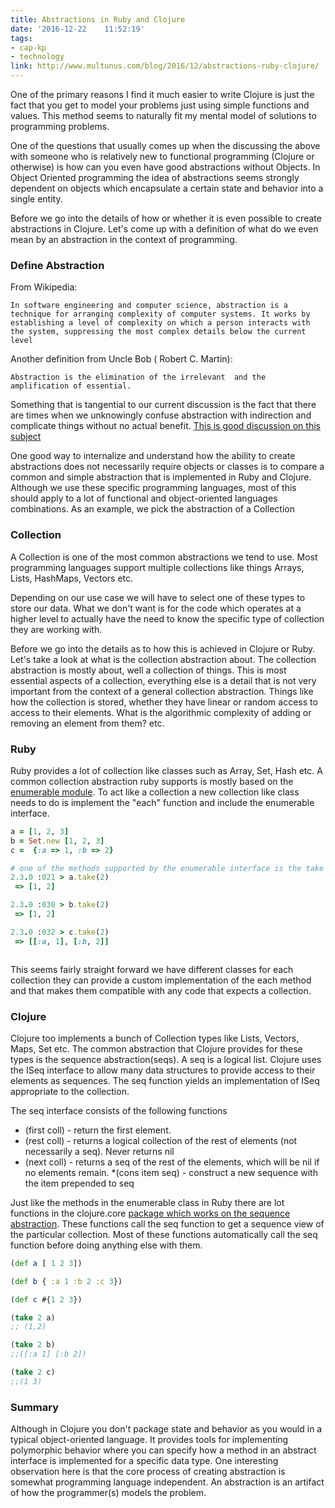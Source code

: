 ```yaml
---
title: Abstractions in Ruby and Clojure
date: '2016-12-22	 11:52:19'
tags:
- cap-kp
- technology
link: http://www.multunus.com/blog/2016/12/abstractions-ruby-clojure/
---
```

One of the primary reasons I find it much easier to write Clojure is just the fact that you get to model your problems just using simple functions and values. This method seems to naturally fit my mental model of solutions to programming problems.

One of the questions that usually comes up when the discussing the above with someone who is relatively new to functional programming (Clojure or otherwise) is how can you even have good abstractions without Objects. In Object Oriented programming the idea of abstractions seems strongly dependent on objects which encapsulate a certain state and behavior into a single entity.

Before we go into the details of how or whether it is even possible to create abstractions in Clojure. Let's come up with a definition of what do we even mean by an abstraction in the context of programming.

### Define Abstraction

From Wikipedia:

~~~
In software engineering and computer science, abstraction is a technique for arranging complexity of computer systems. It works by establishing a level of complexity on which a person interacts with the system, suppressing the most complex details below the current level
~~~
Another definition from Uncle Bob ( Robert C. Martin):

~~~
Abstraction is the elimination of the irrelevant  and the amplification of essential.
~~~

Something that is tangential to our current discussion is the fact that there are times when we unknowingly confuse abstraction with indirection and complicate things without no actual benefit. [This is good discussion on this subject](https://zedshaw.com/archive/indirection-is-not-abstraction/)


One good way to internalize and understand how the ability to create abstractions does not necessarily require objects or classes is to compare a common and simple abstraction that is implemented in Ruby and Clojure. Although we use these specific programming languages, most of this should apply to a lot of functional and object-oriented languages combinations. As an example, we pick the abstraction of a Collection


### Collection

A Collection is one of the most common abstractions we tend to use. Most programming languages support multiple collections like things Arrays, Lists, HashMaps, Vectors etc.

Depending on our use case we will have to select one of these types to store our data. What we don't want is for the code which operates at a higher level to actually have the need to know the specific type of collection they are working with.

Before we go into the details as to how this is achieved in Clojure or Ruby. Let's take a look at what is the collection abstraction about. The collection abstraction is mostly about, well a collection of things. This is most essential aspects of a collection, everything else is a detail that is not very important from the context of a general collection abstraction. Things like how the collection is stored, whether they have linear or random access to access to their elements. What is the algorithmic complexity of adding or removing an element from them? etc.

### Ruby

Ruby provides a lot of collection like classes such as Array, Set, Hash etc. A common collection abstraction ruby supports is mostly based on the [enumerable module](https://ruby-doc.org/core-2.3.3/Enumerable.html). To act like a collection a new collection like class needs to do is implement the "each" function and include the enumerable interface.

~~~Ruby
a = [1, 2, 3]
b = Set.new [1, 2, 3]
c =  {:a => 1, :b => 2}

# one of the methods supported by the enumerable interface is the take method. It returns n number of elements from the collection the order of the elements depends on the specific collection implementation.
2.3.0 :021 > a.take(2)
 => [1, 2]

2.3.0 :030 > b.take(2)
 => [1, 2]

2.3.0 :032 > c.take(2)
 => [[:a, 1], [:b, 2]]



~~~

This seems fairly straight forward we have different classes for each collection they can provide a custom implementation of the each method and that makes them compatible with any code that expects a collection.


### Clojure

Clojure too implements a bunch of Collection types like Lists, Vectors, Maps, Set etc. The common abstraction that Clojure provides for these types is the sequence abstraction(seqs). A seq is a logical list. Clojure uses the ISeq interface to allow many data structures to provide access to their elements as sequences. The seq function yields an implementation of ISeq appropriate to the collection.

The seq interface consists of the following functions
* (first coll) - return the first element.
* (rest coll) - returns a logical collection of the rest of elements (not necessarily a seq). Never returns nil
* (next coll) - returns a seq of the rest of the elements, which will be nil if no elements remain.
*(cons item seq) - construct a new sequence with the item prepended to seq

Just like the methods in the enumerable class in Ruby there are lot functions in the clojure.core [package which works on the sequence abstraction](http://clojure.org/reference/sequences). These functions call the seq function to get a sequence view of the particular collection. Most of these functions automatically call the seq function before doing anything else with them.

~~~Clojure
(def a [ 1 2 3])

(def b { :a 1 :b 2 :c 3})

(def c #{1 2 3})

(take 2 a)
;; (1,2)

(take 2 b)
;;([:a 1] [:b 2])

(take 2 c)
;;(1 3)
~~~




### Summary
Although in Clojure you don't package state and behavior as you would in a typical object-oriented language. It provides tools for implementing polymorphic behavior where you can specify how a method in an abstract interface is implemented for a specific data type. One interesting observation here is that the core process of creating abstraction is somewhat programming language independent. An abstraction is an artifact of how the programmer(s) models the problem.
